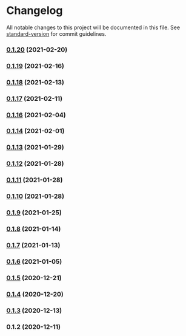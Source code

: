 # Changelog

All notable changes to this project will be documented in this file. See [standard-version](https://github.com/conventional-changelog/standard-version) for commit guidelines.

### [0.1.20](https://github.com/xtokenmarket/xtoken-js/compare/v0.1.19...v0.1.20) (2021-02-20)

### [0.1.19](https://github.com/xtokenmarket/xtoken-js/compare/v0.1.18...v0.1.19) (2021-02-16)

### [0.1.18](https://github.com/xtokenmarket/xtoken-js/compare/v0.1.17...v0.1.18) (2021-02-13)

### [0.1.17](https://github.com/xtokenmarket/xtoken-js/compare/v0.1.16...v0.1.17) (2021-02-11)

### [0.1.16](https://github.com/xtokenmarket/xtoken-js/compare/v0.1.14...v0.1.16) (2021-02-04)

### [0.1.14](https://github.com/xtokenmarket/xtoken-js/compare/v0.1.13...v0.1.14) (2021-02-01)

### [0.1.13](https://github.com/xtokenmarket/xtoken-js/compare/v0.1.12...v0.1.13) (2021-01-29)

### [0.1.12](https://github.com/xtokenmarket/xtoken-js/compare/v0.1.11...v0.1.12) (2021-01-28)

### [0.1.11](https://github.com/xtokenmarket/xtoken-js/compare/v0.1.10...v0.1.11) (2021-01-28)

### [0.1.10](https://github.com/xtokenmarket/xtoken-js/compare/v0.1.9...v0.1.10) (2021-01-28)

### [0.1.9](https://github.com/xtokenmarket/xtoken-js/compare/v0.1.8...v0.1.9) (2021-01-25)

### [0.1.8](https://github.com/xtokenmarket/xtoken-js/compare/v0.1.7...v0.1.8) (2021-01-14)

### [0.1.7](https://github.com/xtokenmarket/xtoken-js/compare/v0.1.6...v0.1.7) (2021-01-13)

### [0.1.6](https://github.com/xtokenmarket/xtoken-js/compare/v0.1.5...v0.1.6) (2021-01-05)

### [0.1.5](https://github.com/xtokenmarket/xtoken-js/compare/v0.1.4...v0.1.5) (2020-12-21)

### [0.1.4](https://github.com/xtokenmarket/xtoken-js/compare/v0.1.3...v0.1.4) (2020-12-20)

### [0.1.3](https://github.com/xtokenmarket/xtoken-js/compare/v0.1.2...v0.1.3) (2020-12-13)

### 0.1.2 (2020-12-11)
